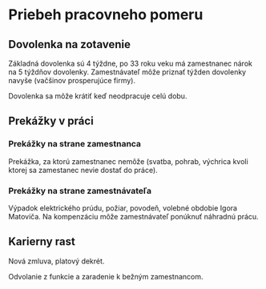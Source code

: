 # Priebeh pracovneho pomeru

## Dovolenka na zotavenie

Základná dovolenka sú 4 týždne, po 33 roku veku má zamestnanec nárok na 5 týždňov dovolenky.
Zamestnávateľ môže priznať týžden dovolenky navyše (vačšinov prosperujúce firmy).

Dovolenka sa môže krátiť keď neodpracuje celú dobu.

## Prekážky v práci

### Prekážky na strane zamestnanca

Prekážka, za ktorú zamestnanec nemôže (svatba, pohrab, výchrica kvoli ktorej sa zamestanec nevie dostať do práce).

### Prekážky na strane zamestnávateľa

Výpadok elektrického prúdu, požiar, povodeň, volebné obdobie Igora Matoviča.
Na kompenzáciu môže zamestnávateľ ponúknuť náhradnú prácu.

## Karierny rast

Nová zmluva, platový dekrét. 

Odvolanie z funkcie a zaradenie k bežným zamestnancom.
